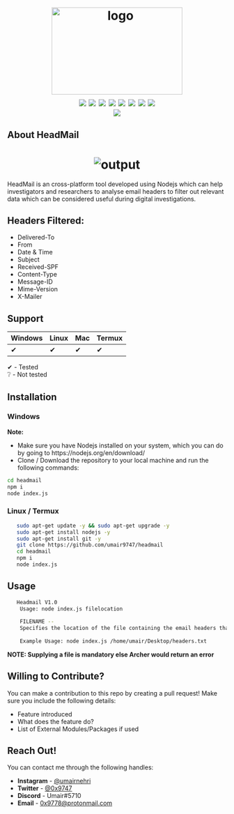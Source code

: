 <h1 align="center">
<a href="https://github.com/umair9747/headmail/"><img src="logo.png" alt="logo" height="200" width="300"></a>
  <br>
  <img src="https://img.shields.io/badge/version-1.0.0-blue">
  <img src="https://img.shields.io/badge/platform-windows%20%7C%20linux%20%7C%20mac%20%7C%20termux-yellow">
  <img src="https://img.shields.io/badge/state-maintained-green">
  <img src="https://img.shields.io/badge/focus-OSINT-red">
  <img src="https://img.shields.io/tokei/lines/github/umair9747/headmail">
  <img src="https://img.shields.io/github/languages/code-size/umair9747/headmail">
  <img src="https://img.shields.io/github/followers/umair9747?style=social">
  <img src="https://img.shields.io/github/forks/umair9747/headmail?style=social">
  <br>
  <img src="https://img.shields.io/badge/made%20with%20%3C%2F%3E%20in%20-India-brightgreen">
</h1>

<h2 align="left">
  <b>About HeadMail</b>
</h2>

<h1 align="center">
<img src="output.png" alt="output">
  </h1>
  
<p align="left">
  HeadMail is an cross-platform tool developed using Nodejs which can help investigators and researchers to analyse email headers to filter out relevant data
  which can be considered useful during digital investigations.
 </p>

<h2 align="left">
  <b>Headers Filtered:</b>
  </h2>
  
  <p align="left">
     <ul type="disc">
       <li>Delivered-To</li>
       <li>From</li>
       <li>Date & Time</li>
       <li>Subject</li>
       <li>Received-SPF</li>
       <li>Content-Type</li>
       <li>Message-ID</li>
       <li>Mime-Version</li>
       <li>X-Mailer</li>
       </ul>
  </p>
  
 <h2 align="left">
  <b>Support</b>
 </h2>
 
| Windows | Linux | Mac | Termux |
| ------- | ----- | --- | ------ |
| ✔ | ✔ | ✔ | ✔ |

✔ - Tested  <br/>
❔ - Not tested <br/>

<h2 align="left">
  <b>Installation</b>
</h2>

<h3 align="left">
  <b>Windows</b>
</h3>

<p align="left">
  <b>Note: </b><br>
  <ul type="disc">
    <li>Make sure you have Nodejs installed on your system, which you can do by going to https://nodejs.org/en/download/</li>
    <li>Clone / Download the repository to your local machine and run the following commands:</li>
   </ul>
   
   ```sh
   cd headmail
   npm i
   node index.js
   ```
  </p>
  
<h3 align="left">
  <b>Linux / Termux</b>
</h3>

<p align="left">
  
 ```sh
    sudo apt-get update -y && sudo apt-get upgrade -y
    sudo apt-get install nodejs -y
    sudo apt-get install git -y
    git clone https://github.com/umair9747/headmail
    cd headmail
    npm i
    node index.js
  ```
</p>

<h2 align="left">
  <b>Usage</b>
</h2>

<p align="left">
  
 ```sh
    Headmail V1.0
     Usage: node index.js filelocation
  
     FILENAME --
     Specifies the location of the file containing the email headers that the tool would read.
  
     Example Usage: node index.js /home/umair/Desktop/headers.txt
  ```
  <b>NOTE: Supplying a file is mandatory else Archer would return an error</b>
</p>


 <h2 align="left">
  <b>Willing to Contribute?</b>
 </h2>

<p align="left">
  You can make a contribution to this repo by creating a pull request! Make sure you include the following details:
  <ul type="disc">
    <li> Feature introduced</li>
    <li> What does the feature do? </li>
    <li> List of External Modules/Packages if used </li>
    </ul>
  </p>
  
  <h2 align="left">
  <b>Reach Out!</b>
 </h2>

<p align="left">
  You can contact me through the following handles:
  <ul type="disc">
    <li> <b>Instagram</b> - <a href="https://instagram.com/umairnehri">@umairnehri</a></li>
    <li> <b>Twitter</b> - <a href="https://twitter.com/0x9747">@0x9747</a></li>
    <li> <b>Discord</b> - Umair#5710 </li>
    <li> <b>Email</b> - <a href="mailto:0x9778@protonmail.com">0x9778@protonmail.com</a> </li>
    </ul>
  </p>
